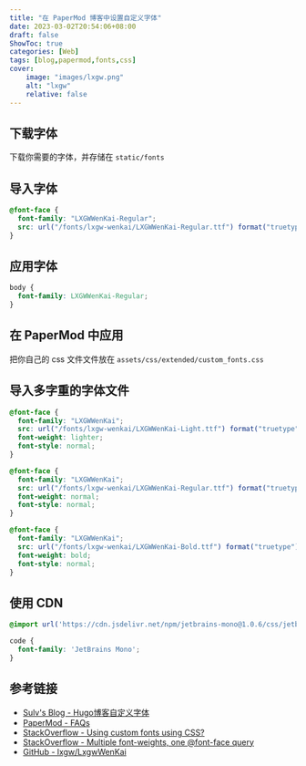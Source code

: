 ```yaml
---
title: "在 PaperMod 博客中设置自定义字体"
date: 2023-03-02T20:54:06+08:00
draft: false
ShowToc: true
categories: [Web]
tags: [blog,papermod,fonts,css]
cover:
    image: "images/lxgw.png"
    alt: "lxgw"
    relative: false
---
```


## 下载字体

下载你需要的字体，并存储在 `static/fonts`

## 导入字体

```css
@font-face {
  font-family: "LXGWWenKai-Regular";
  src: url("/fonts/lxgw-wenkai/LXGWWenKai-Regular.ttf") format("truetype");
}
```

## 应用字体

```css
body {
  font-family: LXGWWenKai-Regular;
}
```

## 在 PaperMod 中应用

把你自己的 css 文件文件放在 `assets/css/extended/custom_fonts.css`

## 导入多字重的字体文件

```css
@font-face {
  font-family: "LXGWWenKai";
  src: url("/fonts/lxgw-wenkai/LXGWWenKai-Light.ttf") format("truetype");
  font-weight: lighter;
  font-style: normal;
}

@font-face {
  font-family: "LXGWWenKai";
  src: url("/fonts/lxgw-wenkai/LXGWWenKai-Regular.ttf") format("truetype");
  font-weight: normal;
  font-style: normal;
}

@font-face {
  font-family: "LXGWWenKai";
  src: url("/fonts/lxgw-wenkai/LXGWWenKai-Bold.ttf") format("truetype");
  font-weight: bold;
  font-style: normal;
}
```

## 使用 CDN

```css
@import url('https://cdn.jsdelivr.net/npm/jetbrains-mono@1.0.6/css/jetbrains-mono.min.css');

code {
  font-family: 'JetBrains Mono';
}
```

## 参考链接

- [Sulv's Blog - Hugo博客自定义字体](https://www.sulvblog.cn/posts/blog/hugo_change_font/)
- [PaperMod - FAQs](https://adityatelange.github.io/hugo-PaperMod/posts/papermod/papermod-faq/#bundling-custom-css-with-themes-assets)
- [StackOverflow - Using custom fonts using CSS?](https://stackoverflow.com/questions/12144000/using-custom-fonts-using-css)
- [StackOverflow - Multiple font-weights, one @font-face query](https://stackoverflow.com/questions/28279989/multiple-font-weights-one-font-face-query)
- [GitHub - lxgw/LxgwWenKai](https://github.com/lxgw/LxgwWenKai)
